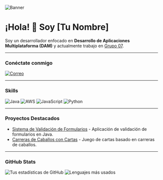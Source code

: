 ![Banner](https://ruta-a-tu-banner.com/imagen.png) <!-- Imagen de banner personalizada -->

# ¡Hola! 👋 Soy [Tu Nombre]

Soy un desarrollador enfocado en **Desarrollo de Aplicaciones Multiplataforma (DAM)** y actualmente trabajo en [Grupo 07](https://www.grupo07.com).

---

### Conéctate conmigo

[![Correo](https://img.shields.io/badge/Correo-Contacto-red?style=flat&logo=hotmail)](mailto:ivajcc@hotmail.com)

---

### Skills
![Java](https://img.shields.io/badge/Java-ED8B00?style=flat&logo=java&logoColor=white)
![AWS](https://img.shields.io/badge/AWS-232F3E?style=flat&logo=amazon-aws&logoColor=white)
![JavaScript](https://img.shields.io/badge/JavaScript-F7DF1E?style=flat&logo=javascript&logoColor=black)
![Python](https://img.shields.io/badge/Python-3776AB?style=flat&logo=python&logoColor=white)

---

### Proyectos Destacados
- [Sistema de Validación de Formularios](https://github.com/tu-usuario/sistema-validacion-formularios) - Aplicación de validación de formularios en Java.
- [Carreras de Caballos con Cartas](https://github.com/tu-usuario/carreras-caballos-cartas) - Juego de cartas basado en carreras de caballos.

---

### GitHub Stats
![Tus estadísticas de GitHub](https://github-readme-stats.vercel.app/api?username=tu-usuario&show_icons=true&theme=radical)
![Lenguajes más usados](https://github-readme-stats.vercel.app/api/top-langs/?username=tu-usuario&layout=compact&theme=radical)
